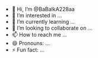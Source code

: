 - 👋 Hi, I’m @BaBaIkA228aa
- 👀 I’m interested in ...
- 🌱 I’m currently learning ...
- 💞️ I’m looking to collaborate on ...
- 📫 How to reach me ...
- 😄 Pronouns: ...
- ⚡ Fun fact: ...

<!---
BaBaIkA228aa/BaBaIkA228aa is a ✨ special ✨ repository because its `README.md` (this file) appears on your GitHub profile.
You can click the Preview link to take a look at your changes.
--->
